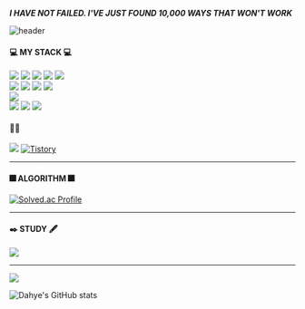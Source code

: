 
  ***I HAVE NOT FAILED. I'VE JUST FOUND 10,000 WAYS THAT WON'T WORK*** 
    
  ![header](https://capsule-render.vercel.app/api?type=waving&color=auto&height=300&section=header&text=DAHYE-CHOI&fontSize=90)

  
      
<div>   
  <h4> 💻 MY STACK 💻 </h4>
 <img src="https://img.shields.io/badge/Java-f19800?style=flat-square&logo=OpenJDK&logoColor=white"/>
 <img src="https://img.shields.io/badge/Spring-75b336?style=flat-square&logo=Spring&logoColor=white"/>
 <img src="https://img.shields.io/badge/Springboot-75b336?style=flat-square&logo=Springboot&logoColor=white"/>
 <img src="https://img.shields.io/badge/SpringSecurity-429300?style=flat-square&logo=Springsecurity&logoColor=white"/>
 <img src="https://img.shields.io/badge/MySQL-20688f?style=flat-square&logo=Mysql&logoColor=white"/><br>
 <img src="https://img.shields.io/badge/Flutter-02569B?style=flat-square&logo=Flutter&logoColor=white"/>
 <img src="https://img.shields.io/badge/Dart-0175C2?style=flat-square&logo=Dart&logoColor=white"/>
 <img src="https://img.shields.io/badge/React-61DAFB?style=flat-square&logo=React&logoColor=white"/>
 <img src="https://img.shields.io/badge/javascript-F7DF1E?style=flat-square&logo=javascript&logoColor=white"/><br>
 <img src="https://img.shields.io/badge/Gradle-02303A?style=flat-square&logo=Gradle&logoColor=white"/><br>
 <img src="https://img.shields.io/badge/Jira-3d81f7?style=flat-square&logo=Jirasoftware&logoColor=white"/>
 <img src="https://img.shields.io/badge/GitLab-d23f1f?style=flat-square&logo=Gitlab&logoColor=white"/>
 <img src="https://img.shields.io/badge/GitHub-000000?style=flat-square&logo=Github&logoColor=white"/>


 
</div>


<div>
  <h4>💬💬</h4>
  <a href="https://midi-latency-f31.notion.site/Portfolio-75783496e88e4ef999649f415db00fee" target="_blank"><img src="https://img.shields.io/badge/Notion-black.svg?&style=for-the-badge&logo=Notion&logoColor=white"></a>
  <a href = "https://tech-04.tistory.com//"> <img alt="Tistory" src ="https://img.shields.io/badge/Tistory-white.svg?&style=for-the-badge"/></a>
</div>


***
<h4>🎆 ALGORITHM 🎆</h4>
   
  

[![Solved.ac Profile](http://mazassumnida.wtf/api/v2/generate_badge?boj=dhc0404)](https://solved.ac/dhc0404/)

***

<h4>✒️ STUDY 🖋️</h4>
<img src="https://img.shields.io/badge/Jenkins-D24939?style=flat-square&logo=Jenkins&logoColor=white"/>

  
***

<a href=""> <img align="center" src="https://github-readme-stats-sigma-five.vercel.app/api/top-langs/?username=choidahye99&show_icons=true&theme=tokyonight"/> </a>

![Dahye's GitHub stats](https://github-readme-stats.vercel.app/api?username=choidahye99&show_icons=true&theme=tokyonight)


<!--
**choidahye99/choidahye99** is a ✨ _special_ ✨ repository because its `README.md` (this file) appears on your GitHub profile.

Here are some ideas to get you started:

- 🔭 I’m currently working on ...
- 🌱 I’m currently learning ...
- 👯 I’m looking to collaborate on ...
- 🤔 I’m looking for help with ...
- 💬 Ask me about ...
- 📫 How to reach me: ...
- 😄 Pronouns: ...
- ⚡ Fun fact: ...
-->
